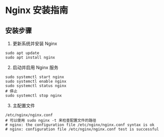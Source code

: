 # Nginx 安装指南

## 安装步骤

1. 更新系统并安装 Nginx

```shell
sudo apt update
sudo apt install nginx
```

2. 启动并启用 Nginx 服务

```shell
sudo systemctl start nginx
sudo systemctl enable nginx
sudo systemctl status nginx
# 停止
sudo systemctl stop nginx
```

3. 主配置文件

```shell
/etc/nginx/nginx.conf
# 可以使用 sudo nginx -t 来检查配置文件的路径
# nginx: the configuration file /etc/nginx/nginx.conf syntax is ok
# nginx: configuration file /etc/nginx/nginx.conf test is successful
```